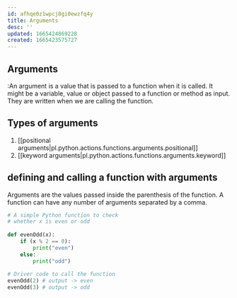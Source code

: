 ```yaml
---
id: afhqe0z1wpcj8gi0ewzfq4y
title: Arguments
desc: ''
updated: 1665424869228
created: 1665423575727
---
```

## Arguments
:An argument is a value that is passed to a function when it is called. It might be a variable, value or object passed to a function or method as input. They are written when we are calling the function.
## Types of arguments
1. [[positional arguments|pl.python.actions.functions.arguments.positional]]
2. [[keyword arguments|pl.python.actions.functions.arguments.keyword]]

## defining and calling a function with arguments
Arguments are the values passed inside the parenthesis of the function. A function can have any number of arguments separated by a comma.
```python
# A simple Python function to check
# whether x is even or odd
 
def evenOdd(x):
    if (x % 2 == 0):
        print("even")
    else:
        print("odd")
 
# Driver code to call the function
evenOdd(2) # output -> even
evenOdd(3) # output -> odd
```